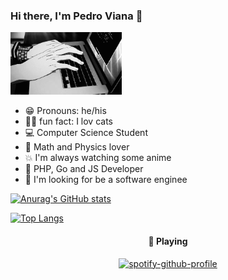 ### Hi there, I'm Pedro Viana 👋
  
<img height="100rem" src="original.gif"><br>

- 😁 Pronouns: he/his 
- 🐱‍🏍 fun fact: I lov cats
- 💻 Computer Science Student
- 🍭 Math and Physics lover
- 💥 I'm always watching some anime
- 🌹 PHP, Go and JS Developer
- 🌹 I'm looking for be a software  enginee



[![Anurag's GitHub stats](https://github-readme-stats.vercel.app/api?username=pedrovian4)](https://github.com/anuraghazra/github-readme-stats)

[![Top Langs](https://github-readme-stats.vercel.app/api/top-langs/?username=pedrovian4)](https://github.com/anuraghazra/github-readme-stats)
<center>
  
  
#### 🎵 Playing

[![spotify-github-profile](https://spotify-github-profile.vercel.app/api/view?uid=22ggfby6qa2tycghhcxvskpqq&cover_image=true&theme=compact)](https://github.com/kittinan/spotify-github-profile)  
</div>
</center>

  

